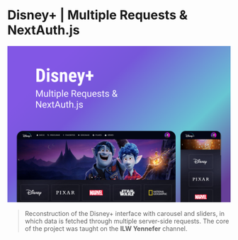 # Disney+ | Multiple Requests & NextAuth.js

![cover](cover.png)

> Reconstruction of the Disney+ interface with carousel and sliders, in which data is fetched through multiple server-side requests. The core of the project was taught on the <strong>ILW Yennefer</strong> channel.
